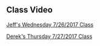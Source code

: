 ## Class Video

[Jeff's Wednesday 7/26/2017 Class](https://codingbootcamp.hosted.panopto.com/Panopto/Pages/Viewer.aspx?id=931d420e-9057-4ecf-9aef-c1c2722889fd)

[Derek's Thursday 7/27/2017 Class](https://codingbootcamp.hosted.panopto.com/Panopto/Pages/Viewer.aspx?id=5c1dd536-fa30-4a77-ae88-c96b45ae7b63)
